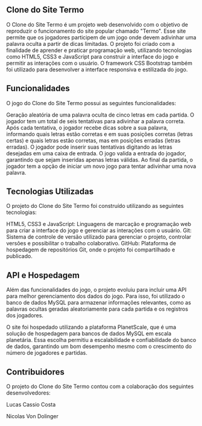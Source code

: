 ## Clone do Site Termo

O Clone do Site Termo é um projeto web desenvolvido com o objetivo de reproduzir o funcionamento do site popular chamado "Termo". Esse site permite que os jogadores participem de um jogo onde devem adivinhar uma palavra oculta a partir de dicas limitadas. O projeto foi criado com a finalidade de aprender e praticar programação web, utilizando tecnologias como HTML5, CSS3 e JavaScript para construir a interface do jogo e permitir as interações com o usuário. O framework CSS Bootstrap também foi utilizado para desenvolver a interface responsiva e estilizada do jogo.

## Funcionalidades

O jogo do Clone do Site Termo possui as seguintes funcionalidades:

Geração aleatória de uma palavra oculta de cinco letras em cada partida.
O jogador tem um total de seis tentativas para adivinhar a palavra correta.
Após cada tentativa, o jogador recebe dicas sobre a sua palavra, informando quais letras estão corretas e em suas posições corretas (letras certas) e quais letras estão corretas, mas em posições erradas (letras erradas).
O jogador pode inserir suas tentativas digitando as letras desejadas em uma caixa de entrada.
O jogo valida a entrada do jogador, garantindo que sejam inseridas apenas letras válidas.
Ao final da partida, o jogador tem a opção de iniciar um novo jogo para tentar adivinhar uma nova palavra.

## Tecnologias Utilizadas

O projeto do Clone do Site Termo foi construído utilizando as seguintes tecnologias:

HTML5, CSS3 e JavaScript: Linguagens de marcação e programação web para criar a interface do jogo e gerenciar as interações com o usuário.
Git: Sistema de controle de versão utilizado para gerenciar o projeto, controlar versões e possibilitar o trabalho colaborativo.
GitHub: Plataforma de hospedagem de repositórios Git, onde o projeto foi compartilhado e publicado.

## API e Hospedagem

Além das funcionalidades do jogo, o projeto evoluiu para incluir uma API para melhor gerenciamento dos dados do jogo. Para isso, foi utilizado o banco de dados MySQL para armazenar informações relevantes, como as palavras ocultas geradas aleatoriamente para cada partida e os registros dos jogadores.

O site foi hospedado utilizando a plataforma PlanetScale, que é uma solução de hospedagem para bancos de dados MySQL em escala planetária. Essa escolha permitiu a escalabilidade e confiabilidade do banco de dados, garantindo um bom desempenho mesmo com o crescimento do número de jogadores e partidas.

## Contribuidores

O projeto do Clone do Site Termo contou com a colaboração dos seguintes desenvolvedores:

Lucas Cassio Costa

Nicolas Von Dolinger
